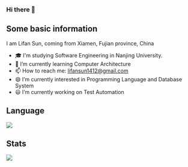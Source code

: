 ### Hi there 👋

## Some basic information
I am Lifan Sun, coming from Xiamen, Fujian province, China

- 🎓 I'm studying Software Engineering in Nanjing University.
- 🌱 I’m currently learning Computer Architecture
- 📫 How to reach me: lifansun1412@gmail.com
- 😄 I’m currently interested in Programming Language and Database System
- 😃 I’m currently working on Test Automation

## Language
![](https://github-readme-stats.vercel.app/api/top-langs/?username=SUNLIFAN&layout=compact)

## Stats
![](https://github-readme-stats.vercel.app/api?username=SUNLIFAN)
